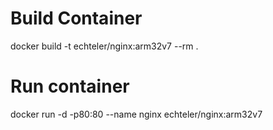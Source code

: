 
# Build Container

docker build -t echteler/nginx:arm32v7 --rm .  

# Run container

docker run -d -p80:80 --name nginx echteler/nginx:arm32v7